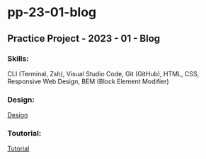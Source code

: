 # pp-23-01-blog

## Practice Project - 2023 - 01 - Blog

### Skills:

CLI (Terminal, Zsh), Visual Studio Code, Git (GitHub), HTML, CSS, Responsive Web Design, BEM (Block Element Modifier)

### Design:

[Design](https://xd.adobe.com/spec/75d448ea-569a-4b7e-721b-9bbd3b2b97b9-03e5/grid)

### Toutorial:

[Tutorial](https://youtu.be/srvUrASNj0s)
